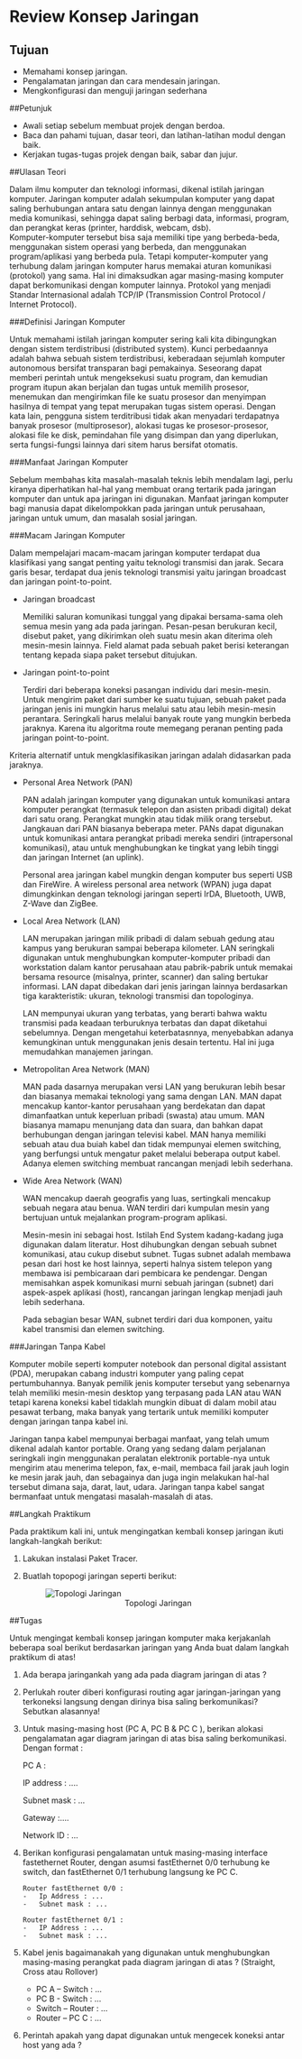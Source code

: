 # Review Konsep Jaringan

## Tujuan

-	Memahami konsep jaringan. 
-	Pengalamatan jaringan dan cara mendesain jaringan.
-	Mengkonfigurasi dan menguji jaringan sederhana

##Petunjuk

-	Awali setiap sebelum membuat projek dengan berdoa.
-	Baca dan pahami tujuan, dasar teori, dan latihan-latihan modul dengan baik.
-	Kerjakan tugas-tugas projek dengan baik, sabar dan jujur.

##Ulasan Teori

Dalam  ilmu  komputer  dan  teknologi  informasi,  dikenal  istilah  jaringan  komputer. Jaringan  komputer  adalah  sekumpulan  komputer  yang  dapat  saling  berhubungan  antara satu dengan lainnya dengan menggunakan media komunikasi, sehingga dapat saling berbagi data, informasi, program, dan perangkat keras (printer, harddisk, webcam, dsb).   
Komputer-komputer  tersebut  bisa  saja  memiliki  tipe  yang  berbeda-beda, menggunakan  sistem  operasi  yang  berbeda,  dan  menggunakan  program/aplikasi  yang berbeda pula. Tetapi komputer-komputer  yang  terhubung dalam  jaringan  komputer harus memakai aturan komunikasi (protokol) yang sama. Hal ini dimaksudkan agar masing-masing komputer dapat berkomunikasi dengan komputer lainnya. Protokol yang menjadi Standar Internasional adalah TCP/IP (Transmission Control Protocol / Internet Protocol).

###Definisi Jaringan Komputer

Untuk memahami istilah jaringan komputer sering kali kita dibingungkan dengan sistem terdistribusi (distributed system). Kunci perbedaannya adalah bahwa sebuah sistem terdistribusi, keberadaan sejumlah komputer autonomous bersifat transparan bagi pemakainya. Seseorang dapat memberi perintah untuk mengeksekusi suatu program, dan kemudian program itupun akan berjalan dan tugas untuk memilih prosesor, menemukan dan mengirimkan file ke suatu prosesor dan menyimpan hasilnya di tempat yang tepat merupakan tugas sistem operasi. Dengan kata lain, pengguna sistem terditribusi tidak akan menyadari terdapatnya banyak prosesor (multiprosesor), alokasi tugas ke prosesor-prosesor, alokasi file ke disk, pemindahan file yang disimpan dan yang diperlukan, serta fungsi-fungsi lainnya dari sitem harus bersifat otomatis.

###Manfaat Jaringan Komputer

Sebelum membahas kita masalah-masalah teknis lebih mendalam lagi, perlu kiranya diperhatikan hal-hal yang membuat orang tertarik pada jaringan komputer dan untuk apa jaringan ini digunakan. Manfaat jaringan komputer bagi manusia dapat dikelompokkan pada jaringan untuk perusahaan, jaringan untuk umum, dan masalah sosial jaringan.

###Macam Jaringan Komputer

Dalam mempelajari macam-macam jaringan komputer terdapat dua klasifikasi yang sangat penting yaitu teknologi transmisi dan jarak. Secara garis besar, terdapat dua jenis teknologi transmisi yaitu jaringan broadcast dan jaringan point-to-point.

-   Jaringan broadcast

    Memiliki saluran komunikasi tunggal yang dipakai bersama-sama oleh semua mesin yang ada pada jaringan. Pesan-pesan berukuran kecil, disebut paket, yang dikirimkan oleh suatu mesin akan diterima oleh mesin-mesin lainnya. Field alamat pada sebuah paket berisi keterangan tentang kepada siapa paket tersebut ditujukan.
-   Jaringan point-to-point

    Terdiri dari beberapa koneksi pasangan individu dari mesin-mesin. Untuk mengirim paket dari sumber ke suatu tujuan, sebuah paket pada jaringan jenis ini mungkin harus melalui satu atau lebih mesin-mesin perantara. Seringkali harus melalui banyak route yang mungkin berbeda jaraknya. Karena itu algoritma route memegang peranan penting pada jaringan point-to-point.
    
Kriteria alternatif untuk mengklasifikasikan jaringan adalah didasarkan pada jaraknya.

-   Personal Area Network (PAN)

    PAN adalah jaringan komputer yang digunakan untuk komunikasi antara komputer perangkat (termasuk telepon dan asisten pribadi digital) dekat dari satu orang. Perangkat mungkin atau tidak milik orang tersebut. Jangkauan dari PAN biasanya beberapa meter. PANs dapat digunakan untuk komunikasi antara perangkat pribadi mereka sendiri (intrapersonal komunikasi), atau untuk menghubungkan ke tingkat yang lebih tinggi dan jaringan Internet (an uplink). 
    
    Personal area jaringan kabel mungkin dengan komputer bus seperti USB dan FireWire. A wireless personal area network (WPAN) juga dapat dimungkinkan dengan teknologi jaringan seperti IrDA, Bluetooth, UWB, Z-Wave dan ZigBee.
-   Local Area Network (LAN)

    LAN merupakan jaringan milik pribadi di dalam sebuah gedung atau kampus yang berukuran sampai beberapa kilometer. LAN seringkali digunakan untuk menghubungkan komputer-komputer pribadi dan workstation dalam kantor perusahaan atau pabrik-pabrik untuk memakai bersama resource (misalnya, printer, scanner) dan saling bertukar informasi. LAN dapat dibedakan dari jenis jaringan lainnya berdasarkan tiga karakteristik: ukuran, teknologi transmisi dan topologinya.
    
    LAN mempunyai ukuran yang terbatas, yang berarti bahwa waktu transmisi pada keadaan terburuknya terbatas dan dapat diketahui sebelumnya. Dengan mengetahui keterbatasnnya, menyebabkan adanya kemungkinan untuk menggunakan jenis desain tertentu. Hal ini juga memudahkan manajemen jaringan.
-   Metropolitan Area Network (MAN)

    MAN pada dasarnya merupakan versi LAN yang berukuran lebih besar dan biasanya memakai teknologi yang sama dengan LAN. MAN dapat mencakup kantor-kantor perusahaan yang berdekatan dan dapat dimanfaatkan untuk keperluan pribadi (swasta) atau umum. MAN biasanya mamapu menunjang data dan suara, dan bahkan dapat berhubungan dengan jaringan televisi kabel. MAN hanya memiliki sebuah atau dua buiah kabel dan tidak mempunyai elemen switching, yang berfungsi untuk mengatur paket melalui beberapa output kabel. Adanya elemen switching membuat rancangan menjadi lebih sederhana.
-   Wide Area Network (WAN)

    WAN mencakup daerah geografis yang luas, sertingkali mencakup sebuah negara atau benua. WAN terdiri dari kumpulan mesin yang bertujuan untuk mejalankan program-program aplikasi.
    
    Mesin-mesin ini sebagai host. Istilah End System kadang-kadang juga digunakan dalam literatur. Host dihubungkan dengan sebuah subnet komunikasi, atau cukup disebut subnet. Tugas subnet adalah membawa pesan dari host ke host lainnya, seperti halnya sistem telepon yang membawa isi pembicaraan dari pembicara ke pendengar. Dengan memisahkan aspek komunikasi murni sebuah jaringan (subnet) dari aspek-aspek aplikasi (host), rancangan jaringan lengkap menjadi jauh lebih sederhana.
    
    Pada sebagian besar WAN, subnet terdiri dari dua komponen, yaitu kabel transmisi dan elemen switching. 


###Jaringan Tanpa Kabel

Komputer mobile seperti komputer notebook dan personal digital assistant (PDA), merupakan cabang industri komputer yang paling cepat pertumbuhannya. Banyak pemilik jenis komputer tersebut yang sebenarnya telah memiliki mesin-mesin desktop yang terpasang pada LAN atau WAN tetapi karena koneksi kabel tidaklah mungkin dibuat di dalam mobil atau pesawat terbang, maka banyak yang tertarik untuk memiliki komputer dengan jaringan tanpa kabel ini.

Jaringan tanpa kabel mempunyai berbagai manfaat, yang telah umum dikenal adalah kantor portable. Orang yang sedang dalam perjalanan seringkali ingin menggunakan peralatan elektronik portable-nya untuk mengirim atau menerima telepon, fax, e-mail, membaca fail jarak jauh login ke mesin jarak jauh, dan sebagainya dan juga ingin melakukan hal-hal tersebut dimana saja, darat, laut, udara. Jaringan tanpa kabel sangat bermanfaat untuk mengatasi masalah-masalah di atas.

##Langkah Praktikum

Pada praktikum kali ini, untuk mengingatkan kembali konsep jaringan ikuti langkah-langkah berikut:
1.  Lakukan instalasi Paket Tracer.
2.  Buatlah topopogi jaringan seperti berikut:
 
    <figure>
              <img src="images/image-01-01.png" alt="Topologi Jaringan"/>
              <figcaption style="text-align: center">Topologi Jaringan</figcaption>
    </figure>

##Tugas

Untuk mengingat kembali konsep jaringan komputer maka kerjakanlah beberapa soal berikut berdasarkan jaringan yang Anda buat dalam langkah praktikum di atas!

1.  Ada berapa jaringankah yang ada pada diagram jaringan di atas ?
2.	Perlukah router diberi konfigurasi routing agar jaringan-jaringan yang terkoneksi langsung dengan dirinya bisa saling berkomunikasi? Sebutkan alasannya!
3.	Untuk masing-masing host (PC A, PC B & PC C ), berikan alokasi pengalamatan agar diagram jaringan di atas bisa saling berkomunikasi. Dengan format :
  
      PC A :
      
      IP address : ....
        
      Subnet mask : ...
        
      Gateway :....
        
      Network ID : ...
    
4.	Berikan konfigurasi pengalamatan untuk masing-masing interface fastethernet Router, dengan asumsi fastEthernet 0/0 terhubung ke switch, dan fastEthernet 0/1 terhubung langsung ke PC C.
    
        Router fastEthernet 0/0 :
        -   Ip Address : ...
        -   Subnet mask : ...
        
        Router fastEthernet 0/1 :
        -   IP Address : ...
        -   Subnet mask : ...

5.	Kabel jenis bagaimanakah yang digunakan untuk menghubungkan masing-masing perangkat pada diagram jaringan di atas ? (Straight, Cross atau Rollover)
       -   PC A – Switch : ...
       -   PC B - Switch : ...
       -   Switch – Router : ...
       -   Router – PC C : ... 
6.	Perintah apakah yang dapat digunakan untuk mengecek koneksi antar host yang ada ?
